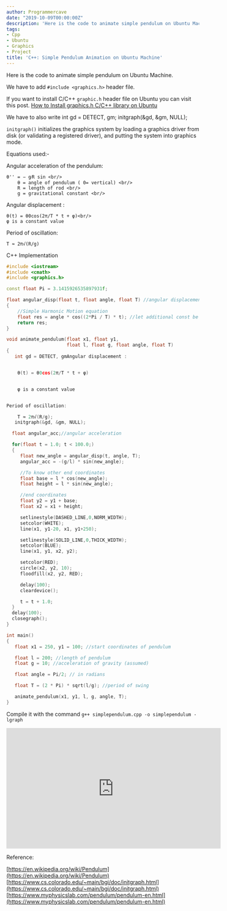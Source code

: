 ```yaml
---
author: Programmercave
date: "2019-10-09T00:00:00Z"
description: 'Here is the code to animate simple pendulum on Ubuntu Machine. '
tags:
- Cpp
- Ubuntu
- Graphics
- Project
title: 'C++: Simple Pendulum Animation on Ubuntu Machine'
---
```




Here is the code to animate simple pendulum on Ubuntu Machine.

We have to add `#include <graphics.h>` header file.

If you want to install C/C++ `graphic.h` header file on Ubuntu you can visit this post. [How to Install graphics.h C/C++ library on Ubuntu](/How-to-Install-graphics.h-C-C++-library-on-Ubuntu)

We have to also write 
  int gd = DETECT, gm;
  initgraph(&gd, &gm, NULL);
  
`initgraph()` initializes the graphics system by loading a graphics driver from disk (or validating a registered driver), and putting the system into graphics mode. 

Equations used:-

Angular acceleration of the pendulum:

    θ'' = − g⁄R sin <br/>
        θ = angle of pendulum ( 0= vertical) <br/>
        R = length of rod <br/>
        g = gravitational constant <br/>
 
Angular displacement :

    θ(t) = θ0cos(2π/T * t + φ)<br/>
    φ is a constant value

Period of oscillation:

    T ≈ 2π√(R/g)

 <input type="hidden" name="IL_IN_ARTICLE"> 

C++ Implementation

```cpp
#include <iostream>
#include <cmath>
#include <graphics.h>

const float Pi = 3.1415926535897931f;

float angular_disp(float t, float angle, float T) //angular displacement
{
    //Simple Harmonic Motion equation
    float res = angle * cos((2*Pi / T) * t); //let additional const be 0
    return res;
}

void animate_pendulum(float x1, float y1,
                      float l, float g, float angle, float T)
{
   int gd = DETECT, gmAngular displacement :


    θ(t) = θ0cos(2π/T * t + φ)


    φ is a constant value


Period of oscillation:

    T ≈ 2π√(R/g);
   initgraph(&gd, &gm, NULL);

  float angular_acc;//angular acceleration

  for(float t = 1.0; t < 100.0;)
  {
     float new_angle = angular_disp(t, angle, T);
     angular_acc = -(g/l) * sin(new_angle);

     //To know other end coordinates
     float base = l * cos(new_angle);
     float height = l * sin(new_angle);

     //end coordinates
     float y2 = y1 + base;
     float x2 = x1 + height;

     setlinestyle(DASHED_LINE,0,NORM_WIDTH);
     setcolor(WHITE);
     line(x1, y1-20, x1, y1+250);

     setlinestyle(SOLID_LINE,0,THICK_WIDTH);
     setcolor(BLUE);
     line(x1, y1, x2, y2);

     setcolor(RED);
     circle(x2, y2, 10);
     floodfill(x2, y2, RED);

     delay(100);
     cleardevice();

     t = t + 1.0;
  }
  delay(100);
  closegraph();
}

int main()
{
   float x1 = 250, y1 = 100; //start coordinates of pendulum

   float l = 200; //length of pendulum
   float g = 10; //acceleration of gravity (assumed)

   float angle = Pi/2; // in radians

   float T = (2 * Pi) * sqrt(l/g); //period of swing

   animate_pendulum(x1, y1, l, g, angle, T);
}
```    

Compile it with the command `g++ simplependulum.cpp -o simplependulum -lgraph`

<iframe width="560" height="315" src="https://www.youtube.com/embed/0Loe_KassCk" frameborder="0" allow="accelerometer; autoplay; encrypted-media; gyroscope; picture-in-picture" allowfullscreen></iframe>

Reference:

[https://en.wikipedia.org/wiki/Pendulum](https://en.wikipedia.org/wiki/Pendulum)<br/>
[https://www.cs.colorado.edu/~main/bgi/doc/initgraph.html](https://www.cs.colorado.edu/~main/bgi/doc/initgraph.html)<br/>
[https://www.myphysicslab.com/pendulum/pendulum-en.html](https://www.myphysicslab.com/pendulum/pendulum-en.html) 
  

